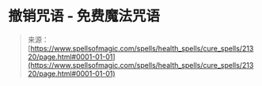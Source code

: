 <!--yml

category: 未分类

date: 2024-06-12 19:04:43

-->

# 撤销咒语 - 免费魔法咒语

> 来源：[https://www.spellsofmagic.com/spells/health_spells/cure_spells/21320/page.html#0001-01-01](https://www.spellsofmagic.com/spells/health_spells/cure_spells/21320/page.html#0001-01-01)
